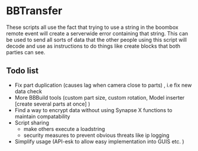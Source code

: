 # BBTransfer
These scripts all use the fact that trying to use a string in the boombox remote event will create a serverwide error containing that string. This can be used to send all sorts of data that the other people using this script will decode and use as instructions to do things like create blocks that both parties can see. 

## Todo list
- Fix part duplication (causes lag when camera close to parts) , i.e fix new data check
- More BBBuild tools (custom part size, custom rotation, Model inserter [create several parts at once] )
- Find a way to encrypt data without using Synapse X functions to maintain compatability
- Script sharing
  - make others execute a loadstring
  - security measures to prevent obvious threats like ip logging
- Simplify usage (API-esk to allow easy implementation into GUIS etc. )
